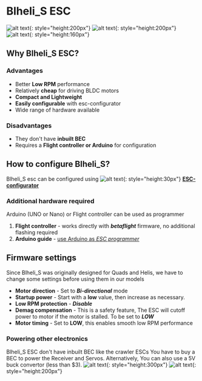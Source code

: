 # Blheli_S ESC
![alt text](images/blheli-littlebee.webp){: style="height:200px"}
![alt text](images/blheli-readytosky.webp){: style="height:200px"}
![alt text](images/blheli-dys.webp){: style="height:160px"} 

## Why Blheli_S ESC?

### Advantages
* Better **Low RPM** performance
* Relatively **cheap** for driving BLDC motors
* **Compact and Lightweight**
* **Easily configurable** with esc-configurator
* Wide range of hardware available

### Disadvantages
* They don't have **inbuilt BEC**
* Requires a **Flight controller or Arduino** for configuration

## How to configure Blheli_S?
Blheli_S esc can be configured using 
![alt text](logo/esc-configurator.webp){: style="height:30px"} 
**[ESC-configurator](https://esc-configurator.com)**

### Additional hardware required
Arduino (UNO or Nano) or Flight controller can be used as programmer

1. **Flight controller** - works directly with ***betaflight*** firmware, no additional flashing required
2. **Arduino guide** - [use Arduino as *ESC programmer*](https://youtu.be/i6lhMcQLRSU)

## Firmware settings
Since Blheli_S was originally designed for Quads and Helis, we have to change some settings before using them in our models

* **Motor direction** - Set to ***Bi-directional*** mode
* **Startup power** - Start with a **low** value, then increase as necessary.
* **Low RPM protection** - ***Disable***
* **Demag compensation** - This is a safety feature, The ESC will cutoff power to motor if the motor is stalled. To be set to ***LOW***
* **Motor timing** - Set to **LOW**, this enables smooth low RPM performance

### Powering other electronics

Blheli_S ESC don't have inbuilt BEC like the crawler ESCs
You have to buy a BEC to power the Receiver and Servos.
Alternatively, You can also use a 5V buck convertor (less than $3).
![alt text](images/ubec.webp){: style="height:300px"} 
![alt text](images/mp1584.webp){: style="height:200px"} 

